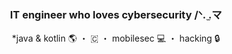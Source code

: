 <h3 align="center">IT engineer who loves cybersecurity /ᐠ.  ̫.マ </h3>
<p align="center">*java & kotlin 🌎 ・ 🇨 ・ mobilesec 💻 ・ hacking 🔒</p>